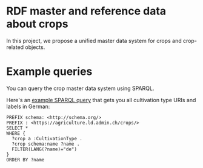 # RDF master and reference data about crops

In this project, we propose a unified master data system for crops and crop-related objects.

# Example queries

You can query the crop master data system using SPARQL.

Here's an [example SPARQL query](https://s.zazuko.com/2SyHoth) that gets you all cultivation type URIs and labels in German:

```sparql
PREFIX schema: <http://schema.org/>
PREFIX : <https://agriculture.ld.admin.ch/crops/>
SELECT *
WHERE {
  ?crop a :CultivationType .
  ?crop schema:name ?name .
  FILTER(LANG(?name)="de")
}
ORDER BY ?name
```